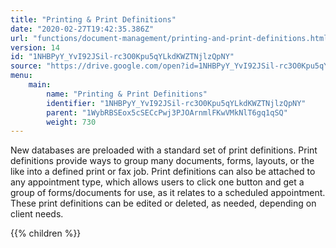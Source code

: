 ```yaml
---
title: "Printing & Print Definitions"
date: "2020-02-27T19:42:35.386Z"
url: "functions/document-management/printing-and-print-definitions.html"
version: 14
id: "1NHBPyY_YvI92JSil-rc3O0Kpu5qYLkdKWZTNjlzQpNY"
source: "https://drive.google.com/open?id=1NHBPyY_YvI92JSil-rc3O0Kpu5qYLkdKWZTNjlzQpNY"
menu:
    main:
        name: "Printing & Print Definitions"
        identifier: "1NHBPyY_YvI92JSil-rc3O0Kpu5qYLkdKWZTNjlzQpNY"
        parent: "1WybRBSEox5cSECcPwj3PJOArnmlFKwVMkNlT6gq1qSQ"
        weight: 730
---
```









New databases are preloaded with a standard set of print definitions. Print definitions provide ways to group many documents, forms, layouts, or the like into a defined print or fax job. Print definitions can also be attached to any appointment type, which allows users to click one button and get a group of forms/documents for use, as it relates to a scheduled appointment. These print definitions can be edited or deleted, as needed, depending on client needs.









{{% children %}}

